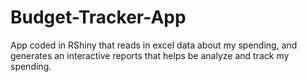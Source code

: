 # Budget-Tracker-App
App coded in RShiny that reads in excel data about my spending, and generates an interactive reports that helps be analyze and track my spending.
